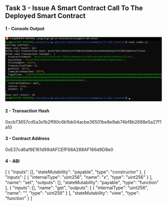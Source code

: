 ## Task 3 -  Issue A Smart Contract Call To The Deployed Smart Contract


#### 1 - Console Output
![console_output](/Nervos_hackathon/Task_3/1-ConsoleOutput.png)

#### 2 - Transaction Hash
0xcb73657cd5a3e1b2ff80c6b1bb04acbe36501be8e9ab74bf8b2688e5a27f1a10

#### 3 - Contract Address
0xE37cd6af9E161d99dAFCEfF68A288AF166d9D8e0

#### 4 - ABI
[
    {
      "inputs": [],
      "stateMutability": "payable",
      "type": "constructor"
    },
    {
      "inputs": [
        {
          "internalType": "uint256",
          "name": "x",
          "type": "uint256"
        }
      ],
      "name": "set",
      "outputs": [],
      "stateMutability": "payable",
      "type": "function"
    },
    {
      "inputs": [],
      "name": "get",
      "outputs": [
        {
          "internalType": "uint256",
          "name": "",
          "type": "uint256"
        }
      ],
      "stateMutability": "view",
      "type": "function"
    }
  ]